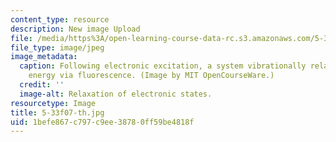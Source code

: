 ```yaml
---
content_type: resource
description: New image Upload
file: /media/https%3A/open-learning-course-data-rc.s3.amazonaws.com/5-33-advanced-chemical-experimentation-and-instrumentation-fall-2007/1befe867c797c9ee38780ff59be4818f_5-33f07-th.jpg
file_type: image/jpeg
image_metadata:
  caption: Following electronic excitation, a system vibrationally relaxes and releases
    energy via fluorescence. (Image by MIT OpenCourseWare.)
  credit: ''
  image-alt: Relaxation of electronic states.
resourcetype: Image
title: 5-33f07-th.jpg
uid: 1befe867-c797-c9ee-3878-0ff59be4818f
---
```

